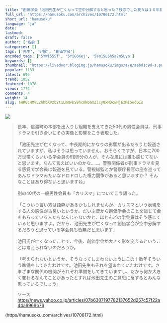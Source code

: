 ```yaml
---
title: "創価学会「池田先生が亡くなって空中分解すると思った？残念でした我々は１０年前から準備していた」"
full_url: "https://hamusoku.com/archives/10706172.html"
short_url: "hamusoku"
language: "ja"
date: 
lastmod: 
draft: false
author: ['名前']
categories: []
tags: ['先生', '分解', '創価学会']
encoded_tags: ['5YWI55Sf', '5YiG6Kej', '5Ym15L6h5a2m5Lya']
keywords: []
thumbnail: "https://livedoor.blogimg.jp/hamusoku/imgs/a/e/aebd1c9d-s.png"
popular: 1133
latest: 696
trend: 1052
featured: 1078
views: 1774
comments: 4
weight: 14
slug: aHR0cHMvL2hhbXVzb2t1LmNvbS9hcmNoaXZlcy8xMDcwNjE3Mi5odG1s
---
```


![](https://livedoor.blogimg.jp/hamusoku/imgs/a/e/aebd1c9d-s.png)

<blockquote><p></p><p>長年、信濃町の本部を出入りし組織を支えてきた50代の男性会員は、刑事ドラマを引き合いにその実像と影響をこう表現した。<br> <br> 「池田先生が亡くなって、中長期的にかなりの影響が出るだろうと報道されていますが、私はそうは思っていません。おそらくですが、日本に700万世帯くらいいる学会員の9割9分の人が、そんな風には誰も感じてないと思います。なんて言えばいいのかな……。警察関係者が刑事ドラマを見る感覚で学会員は報道を見ている。警視総監とか警察庁長官の座を巡ってあんなドラマみたいなドロドロした権力闘争があると思いますか？ そんなことはあり得ないと思いますね」<br> <br> 別の40代の一般男性会員も「カリスマ」についてこう語った。<br> <br> 「こういう言い方は語弊があるかもしれませんが、カリスマという表現をする人の感性が古臭いというか。だいぶ昔から創価学会のことを論じて金をもらっている人たちなんじゃないかと、ほとんどの学会員はそう感じていると思いますよ。だから、池田先生が亡くなって創価学会が空中分解するだろうと思っている学会員も皆無だと思います」<br> <br> 池田氏が亡くなったことで、今後、創価学会が大きく形を変えるということは考えられないのだろうか。<br> <br> 「考えられないというか、そうなってしまわないようにこの十数年そういう準備をしてきたわけです。池田先生もそれを望まれていたわけです。さまざまな関係の機関がそれぞれ準備をしてきていますし、だから何か大きく変わるなんてことがあったとすれば池田先生のご意思に反するとみんな思っているでしょう」<br></p>ソース <a href='https//news.yahoo.co.jp/articles/07b6307197782137652d257c57f22a44a6969b76' target='blank'>https//news.yahoo.co.jp/articles/07b6307197782137652d257c57f22a44a6969b76</a></blockquote>

(https//hamusoku.com/archives/10706172.html)
